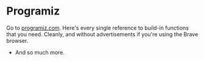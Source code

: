 # Programiz

Go to [programiz.com](https://www.programiz.com/python-programming/methods). Here's every single reference to build-in functions that you need. Cleanly, and without advertisements if you're using the Brave browser.

* And so much more.

